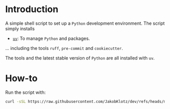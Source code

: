 # Introduction

A simple shell script to set up a `Python` development environment.
The script simply installs
- [`uv`](https://docs.astral.sh/uv/): To manage `Python` and packages.

... including the tools `ruff`, `pre-commit` and `cookiecutter`.

The tools and the latest stable version of `Python` are all installed 
with `uv`.

# How-to

Run the script with:

```bash
curl -sSL https://raw.githubusercontent.com/JakobKlotz/dev/refs/heads/main/python.sh | bash
```
